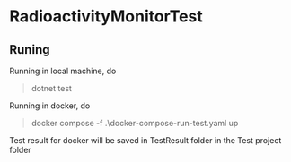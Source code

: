 # RadioactivityMonitorTest
## Runing
Running in local machine, do
> dotnet test

Running in docker, do
> docker compose -f .\docker-compose-run-test.yaml up

Test result for docker will be saved in TestResult folder in the Test project folder 